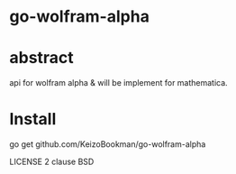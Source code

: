 go-wolfram-alpha
====

abstract
====

api for wolfram alpha & will be implement for mathematica.


Install
====

go get github.com/KeizoBookman/go-wolfram-alpha

LICENSE
2 clause BSD
